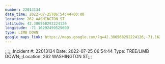 ```yaml
---
number: 22013134
date_time: 2022-07-25T06:54:44+00:00
location: 262 WASHINGTON ST
latitude: 42.386568292224126
longitude: -71.16292499525609
type: LIMB DOWN
google_maps_link: https://maps.google.com/?q=42.386568292224126,-71.16292499525609
---
```


;;;;;;Incident #: 22013134  Date: 2022-07-25 06:54:44   Type: TREE/LIMB DOWN;;;Location: 262 WASHINGTON ST;;;
